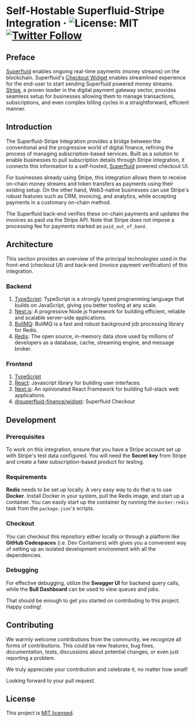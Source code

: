 # Self-Hostable Superfluid-Stripe Integration &middot; ![License: MIT](https://img.shields.io/badge/License-MIT-green.svg) [![Twitter Follow](https://img.shields.io/twitter/follow/Superfluid_HQ?style=social)](https://twitter.com/Superfluid_HQ)

## Preface

[Superfluid](https://www.superfluid.finance/) enables ongoing real-time payments (money streams) on the blockchain. Superfluid's [Checkout Widget](https://www.superfluid.finance/subscriptions) enables streamlined experience for the end-user to start sending Superfluid powered money streams. [Stripe](https://stripe.com/), a proven leader in the digital payment gateway sector, provides seamless setup for businesses allowing them to manage transactions, subscriptions, and even complex billing cycles in a straightforward, efficient manner.

## Introduction

The Superfluid-Stripe Integration provides a bridge between the conventional and the progressive world of digital finance, refining the process of managing subscription-based services. Built as a solution to enable businesses to pull subscription details through Stripe integration, it connects this information to a self-hosted, [Superfluid](https://www.superfluid.finance/) powered checkout UI.

For businesses already using Stripe, this integration allows them to receive on-chain money streams and token transfers as payments using their existing setup. On the other hand, Web3-native businesses can use Stripe's robust features such as CRM, invoicing, and analytics, while accepting payments in a customary on-chain method.

The Superfluid back-end verifies these on-chain payments and updates the invoices as paid via the Stripe API. Note that Stripe does not impose a processing fee for payments marked as `paid_out_of_band`.

## Architecture

This section provides an overview of the principal technologies used in the front-end (checkout UI) and back-end (invoice payment verification) of this integration.

### Backend
1. [TypeScript](https://www.typescriptlang.org/): TypeScript is a strongly typed programming language that builds on JavaScript, giving you better tooling at any scale.
2. [Nest.js](https://nestjs.com/): A progressive Node.js framework for building efficient, reliable and scalable server-side applications. 
3. [BullMQ](https://bullmq.io/): BullMQ is a fast and robust background job processing library for Redis.
4. [Redis](https://redis.io/): The open source, in-memory data store used by millions of developers as a database, cache, streaming engine, and message broker.

### Frontend
1. [TypeScript](https://www.typescriptlang.org/)
2. [React](https://react.dev/): Javascript library for building user interfaces.
3. [Next.js](https://nextjs.org/): An opinionated React Framework for building full-stack web applications.
4. [@superfluid-finance/widget](https://www.superfluid.finance/subscriptions): Superfluid Checkout

## Development

### Prerequisites

To work on this integration, ensure that you have a Stripe account set up with Stripe's test data configured. You will need the **Secret key** from Stripe and create a fake subscription-based product for testing.

### Requirements

**Redis** needs to be set up locally. A very easy way to do that is to use **Docker**. Install Docker in your system, pull the Redis image, and start up a container. You can easily start up the container by running the `docker:redis` task from the `package.json`'s scripts.

### Checkout

You can checkout this repository either locally or through a platform like **GitHub Codespaces** (i.e. Dev Containers) with gives you a convenient way of setting up an isolated development environment with all the dependencies.

### Debugging

For effective debugging, utilize the **Swagger UI** for backend query calls, while the **Bull Dashboard** can be used to view queues and jobs.

That should be enough to get you started on contributing to this project. Happy coding!


## Contributing

We warmly welcome contributions from the community, we recognize all forms of contributions. This could be new features, bug fixes, documentation, tests, discussions about potential changes, or even just reporting a problem.

We truly appreciate your contribution and celebrate it, no matter how small!

Looking forward to your pull request.

## License
This project is [MIT licensed](./LICENSE).